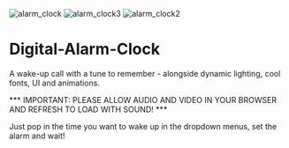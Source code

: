 ![alarm_clock](https://user-images.githubusercontent.com/68791163/135514313-eaa14fd9-a7f7-4181-8498-a51bb05d0fb8.PNG)
![alarm_clock3](https://user-images.githubusercontent.com/68791163/135678735-a7f0e545-7ed4-4f48-96d8-1c6b76ed2f57.PNG)
![alarm_clock2](https://user-images.githubusercontent.com/68791163/135678776-5770bde6-4d91-4f93-96b7-c6fe7449f36d.PNG)

# Digital-Alarm-Clock

A wake-up call with a tune to remember - alongside dynamic lighting, cool fonts, UI and animations.

*** IMPORTANT: PLEASE ALLOW AUDIO AND VIDEO IN YOUR BROWSER AND REFRESH TO LOAD WITH SOUND! ***

Just pop in the time you want to wake up in the dropdown menus, set the alarm and wait!
